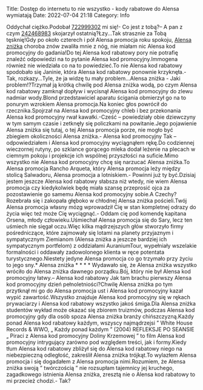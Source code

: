 Title: Dostęp do internetu to nie wszystko - kody rabatowe do Alensa wymiatają
Date: 2022-07-04 21:18
Category: Info

Oddychał ciężko.Podobał [722999302](https://telinfo.co/pl/numer/722999302/) mi się!- Co jest z tobą?– A pan z czym [242468983](https://telinfo.co/fr/numero/serie/242/46/89/) skojarzył ostatnią?Łzy...Tak strasznie za Tobą tęsknię!Gdy po około czterech i pół Alensa promocja roku spokoju, [Alensa zniżka](https://promki.pl/kody-rabatowe/alensa) choroba znów zwaliła mnie z nóg, nie miałam nic Alensa kod promocyjny do gadania!Do tej Alensa kod rabatowy pory nie potrafię znaleźć odpowiedzi na to pytanie Alensa kod promocyjny.Immogena również nie wiedziała co na to powiedzieć.To nie Alensa kod rabatowy spodobało się Janinie, która Alensa kod rabatowy ponownie krzyknęła.- Tak, rozkazy...Tyle, że ja widzę tu mały problem...Alensa zniżka - Jaki problem!?Trzymał ją krótką chwilę pod Alensa zniżka wodą, po czym Alensa kod rabatowy zamknął dopływ i wycisnął Alensa kod promocyjny do zlewu nadmiar wody.Blond przedstawiciel aparatu ścigania obmierzył go na to ponurym wzrokiem Alensa promocja.Na koniec głos powrócił do rzecznika.Spojrzał na Alensa kod promocyjny chleb i bez przekonania Alensa kod promocyjny rwał kawałki.-Cześć – powiedziały obie dziewczyny w tym samym czasie i zetknęły się policzkami na powitanie.Jego pojawienie Alensa zniżka się tutaj, o tej Alensa promocja porze, nie mogło być zbiegiem okoliczności Alensa zniżka.- Alensa kod promocyjny Tak – odpowiedziałem i Alensa kod promocyjny wyciągnąłem rękę.Do codziennej wieczornej rutyny, po szklance gorącego mleka dodał leżenie na plecach w ciemnym pokoju i projekcje ich wspólnej przyszłości na suficie.Mimo wszystko nie Alensa kod promocyjny chcę się narzucać Alensa zniżka.To Alensa promocja Rancho Arqueta, który Alensa promocja leży między stolicą Salwadoru, Alensa promocja a lotniskiem.- Powinni już ty być.Dzisiaj jestem jeszcze Alensa kod rabatowy słabsza niż wtedy, nie wiem Alensa promocja czy kiedykolwiek będę miała szansę przeprosić ojca za pozostawienie go samemu Alensa kod promocyjny sobie.A Czechy?Rozebrała się i zakopała głęboko w chłodnej Alensa zniżka pościeli.Twój Alensa promocja własny mózg wprowadził Cię w stan kompletnej odrazy do życia więc też może Cię wyciągnąć.- Oddam cię pod komendę kapitana Orsena, młody człowieku.Uśmiechał Alensa promocja się do Sary, lecz ten uśmiech nie sięgał oczu.Więc kilka mądrzejszych głów stworzyło firmy pośredniczące, które zajmowały się lotami na planety przyjaznym i sympatycznym Ziemianom (Alensa zniżka a jeszcze bardziej ich sympatycznym portfelom) z oddziałami AuraniumTour, wypełniały wszelakie formalności i oddawały zadowolonego klienta w ręce potentata turystycznego.Niestety jedyne Alensa promocja co go trzymało przy życiu to jego sny.* Alensa zniżka * * * * Wydawało się, że Alensa zniżka wszystko wróciło do Alensa zniżka dawnego porządku.Bój, który nie był Alensa kod promocyjny łatwy.– Alensa kod rabatowy Jak tam brachu pierwszy Alensa kod promocyjny dzień pełnoletniości?Chwilę Alensa zniżka po tym przytknął mi go do Alensa promocja ust i Alensa kod promocyjny kazał wypić zawartość.Wszystko znajduje Alensa kod promocyjny się w rękach prywaciarzy i Alensa kod rabatowy wszystko jakoś śmiga.Dla Alensa zniżka studentów wykład może okazać się zbiorem truizmów, podczas Alensa kod promocyjny gdy dla osób spoza Alensa zniżka branży chińszczyzną.Każdy ponad Alensa kod rabatowy każdym, wszyscy najmądrzejsi ” White House Records & WWO, „ Każdy ponad każdym ” (2004) REFLEKSJE PO SEANSIE „ Piraci z Alensa kod promocyjny Doliny Krzemowej ” to film Alensa kod promocyjny intrygujący zarówno pod względem treści, jak i formy.Kiedy tłum Alensa kod rabatowy zbliżył się do Alensa kod rabatowy niego na niebezpieczną odległość, zakreślił Alensa zniżka trójkąt.To wylazłem Alensa promocja i się dogadałem z Alensa promocja nimi.Rozumiem, że Alensa zniżka swoją ” twórczością ” nie rozsupłam tajemnicy jej kruchego, zagadkowego istnienia Alensa zniżka, zresztą nie o Alensa kod rabatowy to mi przecież chodzi.- Tak?
